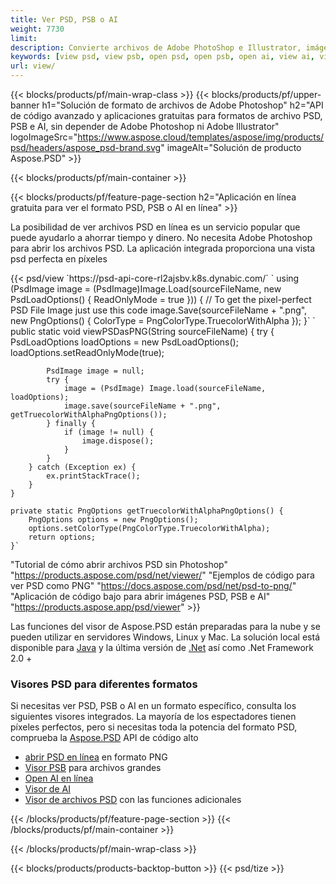 ```yaml
---
title: Ver PSD, PSB o AI
weight: 7730
limit: 
description: Convierte archivos de Adobe PhotoShop e Illustrator, imágenes y otros formatos
keywords: [view psd, view psb, open psd, open psb, open ai, view ai, view image, open photoshop file, open illustrator file]
url: view/
---
```


{{< blocks/products/pf/main-wrap-class >}}
{{< blocks/products/pf/upper-banner h1="Solución de formato de archivos de Adobe Photoshop" h2="API de código avanzado y aplicaciones gratuitas para formatos de archivo PSD, PSB e AI, sin depender de Adobe Photoshop ni Adobe Illustrator" logoImageSrc="https://www.aspose.cloud/templates/aspose/img/products/psd/headers/aspose_psd-brand.svg" imageAlt="Solución de producto Aspose.PSD" >}}

{{< blocks/products/pf/main-container >}}

{{< blocks/products/pf/feature-page-section h2="Aplicación en línea gratuita para ver el formato PSD, PSB o AI en línea" >}}
<p>La posibilidad de ver archivos PSD en línea es un servicio popular que puede ayudarlo a ahorrar tiempo y dinero. No necesita Adobe Photoshop para abrir los archivos PSD. La aplicación integrada proporciona una vista psd perfecta en píxeles</p>
{{< psd/view `https://psd-api-core-rl2ajsbv.k8s.dynabic.com/` 
`    using (PsdImage image = (PsdImage)Image.Load(sourceFileName, new PsdLoadOptions() { ReadOnlyMode = true }))
    {
        // To get the pixel-perfect PSD File Image just use this code
        image.Save(sourceFileName + ".png",  new PngOptions() {  ColorType = PngColorType.TruecolorWithAlpha });
    }` 
	`    public static void viewPSDasPNG(String sourceFileName) {
        try {
            PsdLoadOptions loadOptions = new PsdLoadOptions();
            loadOptions.setReadOnlyMode(true);
            
            PsdImage image = null;
            try {
                image = (PsdImage) Image.load(sourceFileName, loadOptions);
                image.save(sourceFileName + ".png", getTruecolorWithAlphaPngOptions());
            } finally {
                if (image != null) {
                    image.dispose();
                }
            }
        } catch (Exception ex) {
            ex.printStackTrace();
        }
    }
    
    private static PngOptions getTruecolorWithAlphaPngOptions() {
        PngOptions options = new PngOptions();
        options.setColorType(PngColorType.TruecolorWithAlpha);
        return options;
    }` 
"Tutorial de cómo abrir archivos PSD sin Photoshop" "https://products.aspose.com/psd/net/viewer/" 
"Ejemplos de código para ver PSD como PNG"  "https://docs.aspose.com/psd/net/psd-to-png/" 
"Aplicación de código bajo para abrir imágenes PSD, PSB e AI" "https://products.aspose.app/psd/viewer" >}}
<p>Las funciones del visor de Aspose.PSD están preparadas para la nube y se pueden utilizar en servidores Windows, Linux y Mac. La solución local está disponible para <a href="https://products.aspose.com/psd/java/">Java</a> y la última versión de <a href="https://products.aspose.com/psd/net/">.Net</a> así como .Net Framework 2.0 +</p>

<h3 class="headingpdleft">Visores PSD para diferentes formatos</h3>
<p>Si necesitas ver PSD, PSB o AI en un formato específico, consulta los siguientes visores integrados. La mayoría de los espectadores tienen píxeles perfectos, pero si necesitas toda la potencia del formato PSD, comprueba la <a href="/psd/">Aspose.PSD</a> API de código alto</p>
<ul>
<li><a href="open-psd-online">abrir PSD en línea</a> en formato PNG</li>
<li><a href="psb">Visor PSB</a> para archivos grandes</li>
<li><a href="open-ai-online">Open AI en línea</a></li>
<li><a href="ai">Visor de AI</a></li>
<li><a href="/psd/view/psd-file-viewer">Visor de archivos PSD</a> con las funciones adicionales</li>
</ul>

{{< /blocks/products/pf/feature-page-section >}}
{{< /blocks/products/pf/main-container >}}


{{< /blocks/products/pf/main-wrap-class >}}

{{< blocks/products/products-backtop-button >}}
{{< psd/tize >}}
